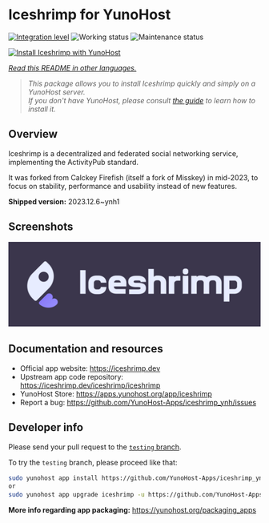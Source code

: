 <!--
N.B.: This README was automatically generated by <https://github.com/YunoHost/apps/tree/master/tools/readme_generator>
It shall NOT be edited by hand.
-->

# Iceshrimp for YunoHost

[![Integration level](https://dash.yunohost.org/integration/iceshrimp.svg)](https://dash.yunohost.org/appci/app/iceshrimp) ![Working status](https://ci-apps.yunohost.org/ci/badges/iceshrimp.status.svg) ![Maintenance status](https://ci-apps.yunohost.org/ci/badges/iceshrimp.maintain.svg)

[![Install Iceshrimp with YunoHost](https://install-app.yunohost.org/install-with-yunohost.svg)](https://install-app.yunohost.org/?app=iceshrimp)

*[Read this README in other languages.](./ALL_README.md)*

> *This package allows you to install Iceshrimp quickly and simply on a YunoHost server.*  
> *If you don't have YunoHost, please consult [the guide](https://yunohost.org/install) to learn how to install it.*

## Overview

Iceshrimp is a decentralized and federated social networking service, implementing the ActivityPub standard.

It was forked from Calckey Firefish (itself a fork of Misskey) in mid-2023, to focus on stability, performance and usability instead of new features.

**Shipped version:** 2023.12.6~ynh1

## Screenshots

![Screenshot of Iceshrimp](./doc/screenshots/example.jpg)

## Documentation and resources

- Official app website: <https://iceshrimp.dev>
- Upstream app code repository: <https://iceshrimp.dev/iceshrimp/iceshrimp>
- YunoHost Store: <https://apps.yunohost.org/app/iceshrimp>
- Report a bug: <https://github.com/YunoHost-Apps/iceshrimp_ynh/issues>

## Developer info

Please send your pull request to the [`testing` branch](https://github.com/YunoHost-Apps/iceshrimp_ynh/tree/testing).

To try the `testing` branch, please proceed like that:

```bash
sudo yunohost app install https://github.com/YunoHost-Apps/iceshrimp_ynh/tree/testing --debug
or
sudo yunohost app upgrade iceshrimp -u https://github.com/YunoHost-Apps/iceshrimp_ynh/tree/testing --debug
```

**More info regarding app packaging:** <https://yunohost.org/packaging_apps>
